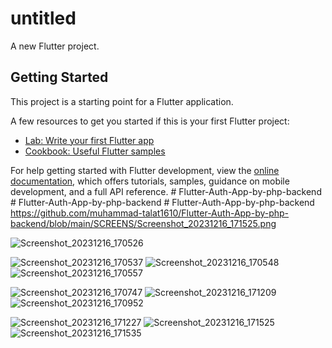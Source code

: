 # untitled

A new Flutter project.

## Getting Started

This project is a starting point for a Flutter application.

A few resources to get you started if this is your first Flutter project:

- [Lab: Write your first Flutter app](https://docs.flutter.dev/get-started/codelab)
- [Cookbook: Useful Flutter samples](https://docs.flutter.dev/cookbook)

For help getting started with Flutter development, view the
[online documentation](https://docs.flutter.dev/), which offers tutorials,
samples, guidance on mobile development, and a full API reference.
#   F l u t t e r - A u t h - A p p - b y - p h p - b a c k e n d 
 
 #   F l u t t e r - A u t h - A p p - b y - p h p - b a c k e n d 
 
 #   F l u t t e r - A u t h - A p p - b y - p h p - b a c k e n d 
 https://github.com/muhammad-talat1610/Flutter-Auth-App-by-php-backend/blob/main/SCREENS/Screenshot_20231216_171525.png


 ![Screenshot_20231216_170526](https://github.com/muhammad-talat1610/Flutter-Auth-App-by-php-backend/assets/128619762/b47265ab-3769-47ec-97a8-138aeaa86142)

![Screenshot_20231216_170537](https://github.com/muhammad-talat1610/Flutter-Auth-App-by-php-backend/assets/128619762/5247ec94-b816-495f-a971-f85e4080302c)
![Screenshot_20231216_170548](https://github.com/muhammad-talat1610/Flutter-Auth-App-by-php-backend/assets/128619762/4a3cb77a-5b3e-4326-9acc-15265128e4e4)
![Screenshot_20231216_170557](https://github.com/muhammad-talat1610/Flutter-Auth-App-by-php-backend/assets/128619762/1aa5961c-548f-4ad3-bd66-12554d120b90)


![Screenshot_20231216_170747](https://github.com/muhammad-talat1610/Flutter-Auth-App-by-php-backend/assets/128619762/3946d47d-de4e-40d9-bb4f-b98f4e60749d)
![Screenshot_20231216_171209](https://github.com/muhammad-talat1610/Flutter-Auth-App-by-php-backend/assets/128619762/7dfc7cc9-688a-4d6c-8759-8a8e9bd2902c)
![Screenshot_20231216_170952](https://github.com/muhammad-talat1610/Flutter-Auth-App-by-php-backend/assets/128619762/b8ad6525-2eb3-46ea-a5a6-1bc47015babb)

![Screenshot_20231216_171227](https://github.com/muhammad-talat1610/Flutter-Auth-App-by-php-backend/assets/128619762/40ed5154-4f16-4904-bdb1-e920469c0e6c)
![Screenshot_20231216_171525](https://github.com/muhammad-talat1610/Flutter-Auth-App-by-php-backend/assets/128619762/ee66a9a8-6037-44f0-ba95-7552f46c7453)
![Screenshot_20231216_171535](https://github.com/muhammad-talat1610/Flutter-Auth-App-by-php-backend/assets/128619762/da1f0e93-a971-4aff-9305-6ba9b11c38c5)
